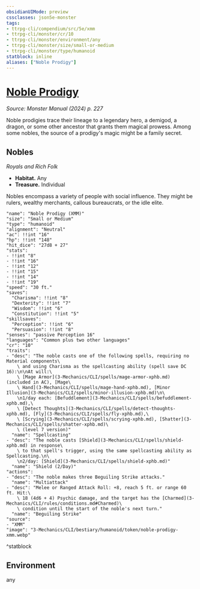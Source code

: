 ```yaml
---
obsidianUIMode: preview
cssclasses: json5e-monster
tags:
- ttrpg-cli/compendium/src/5e/xmm
- ttrpg-cli/monster/cr/10
- ttrpg-cli/monster/environment/any
- ttrpg-cli/monster/size/small-or-medium
- ttrpg-cli/monster/type/humanoid
statblock: inline
aliases: ["Noble Prodigy"]
---
```

# [Noble Prodigy](3-Mechanics\CLI\bestiary\humanoid/noble-prodigy-xmm.md)
*Source: Monster Manual (2024) p. 227*  

Noble prodigies trace their lineage to a legendary hero, a demigod, a dragon, or some other ancestor that grants them magical prowess. Among some nobles, the source of a prodigy's magic might be a family secret.

## Nobles

*Royals and Rich Folk*

- **Habitat.** Any  
- **Treasure.** Individual  

Nobles encompass a variety of people with social influence. They might be rulers, wealthy merchants, callous bureaucrats, or the idle elite.

```statblock
"name": "Noble Prodigy (XMM)"
"size": "Small or Medium"
"type": "humanoid"
"alignment": "Neutral"
"ac": !!int "16"
"hp": !!int "148"
"hit_dice": "27d8 + 27"
"stats":
- !!int "8"
- !!int "16"
- !!int "12"
- !!int "15"
- !!int "14"
- !!int "19"
"speed": "30 ft."
"saves":
  "Charisma": !!int "8"
  "Dexterity": !!int "7"
  "Wisdom": !!int "6"
  "Constitution": !!int "5"
"skillsaves":
  "Perception": !!int "6"
  "Persuasion": !!int "8"
"senses": "passive Perception 16"
"languages": "Common plus two other languages"
"cr": "10"
"traits":
- "desc": "The noble casts one of the following spells, requiring no Material components\
    \ and using Charisma as the spellcasting ability (spell save DC 16):\n\nAt will:\
    \ [Mage Armor](3-Mechanics/CLI/spells/mage-armor-xphb.md) (included in AC), [Mage\
    \ Hand](3-Mechanics/CLI/spells/mage-hand-xphb.md), [Minor Illusion](3-Mechanics/CLI/spells/minor-illusion-xphb.md)\n\
    \n1/day each: [Befuddlement](3-Mechanics/CLI/spells/befuddlement-xphb.md),\
    \ [Detect Thoughts](3-Mechanics/CLI/spells/detect-thoughts-xphb.md), [Fly](3-Mechanics/CLI/spells/fly-xphb.md),\
    \ [Scrying](3-Mechanics/CLI/spells/scrying-xphb.md), [Shatter](3-Mechanics/CLI/spells/shatter-xphb.md)\
    \ (level 7 version)"
  "name": "Spellcasting"
- "desc": "The noble casts [Shield](3-Mechanics/CLI/spells/shield-xphb.md) in response\
    \ to that spell's trigger, using the same spellcasting ability as Spellcasting.\n\
    \n2/day: [Shield](3-Mechanics/CLI/spells/shield-xphb.md)"
  "name": "Shield (2/Day)"
"actions":
- "desc": "The noble makes three Beguiling Strike attacks."
  "name": "Multiattack"
- "desc": "Melee or Ranged Attack Roll: +8, reach 5 ft. or range 60 ft. Hit:\
    \ 18 (4d6 + 4) Psychic damage, and the target has the [Charmed](3-Mechanics/CLI/rules/conditions.md#Charmed)\
    \ condition until the start of the noble's next turn."
  "name": "Beguiling Strike"
"source":
- "XMM"
"image": "3-Mechanics/CLI/bestiary/humanoid/token/noble-prodigy-xmm.webp"
```
^statblock

## Environment

any